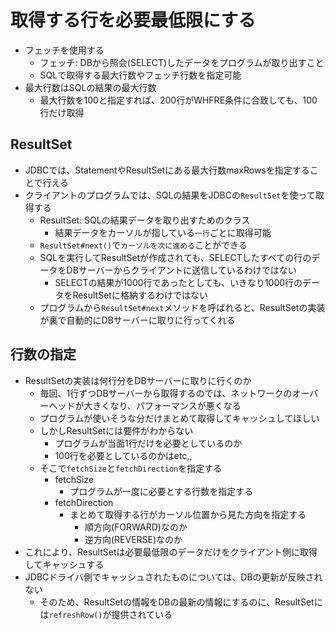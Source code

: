 # 取得する行を必要最低限にする

* フェッチを使用する
    * フェッチ: DBから照会(SELECT)したデータをプログラムが取り出すこと
    * SQLで取得する最大行数やフェッチ行数を指定可能
* 最大行数はSQLの結果の最大行数
    * 最大行数を100と指定すれば、200行がWHFRE条件に合致しても、100行だけ取得
    
## ResultSet

* JDBCでは、StatementやResultSetにある最大行数maxRowsを指定することで行える
* クライアントのプログラムでは、SQLの結果をJDBCの`ResultSet`を使って取得する
    * ResultSet: SQLの結果データを取り出すためのクラス
        * 結果データをカーソルが指している`一行`ごとに取得可能
    * `ResultSet#next()`で`カーソルを次に進める`ことができる
    * SQLを実行してResultSetが作成されても、SELECTしたすべての行のデータをDBサーバーからクライアントに送信しているわけではない
        * SELECTの結果が1000行であったとしても、いきなり1000行のデータをResultSetに格納するわけではない
    * プログラムから`ResultSet#next`メソッドを呼ばれると、ResultSetの実装が裏で自動的にDBサーバーに取りに行ってくれる

## 行数の指定

* ResultSetの実装は何行分をDBサーバーに取りに行くのか
    * 毎回、1行ずつDBサーバーから取得するのでは、ネットワークのオーバーヘッドが大きくなり、パフォーマンスが悪くなる
    * プログラムが使いそうな分だけまとめて取得してキャッシュしてほしい
    * しかしResultSetには要件がわからない
        * プログラムが当面1行だけを必要としているのか
        * 100行を必要としているのかはetc,,
    * そこで`fetchSize`と`fetchDirection`を指定する
        * fetchSize
            * プログラムが一度に必要とする行数を指定する
        * fetchDirection
            * まとめて取得する行がカーソル位置から見た方向を指定する
                * 順方向(FORWARD)なのか
                * 逆方向(REVERSE)なのか
* これにより、ResultSetは必要最低限のデータだけをクライアント側に取得してキャッシュする
* JDBCドライバ側でキャッシュされたものについては、DBの更新が反映されない
    * そのため、ResultSetの情報をDBの最新の情報にするのに、ResultSetには`refreshRow()`が提供されている